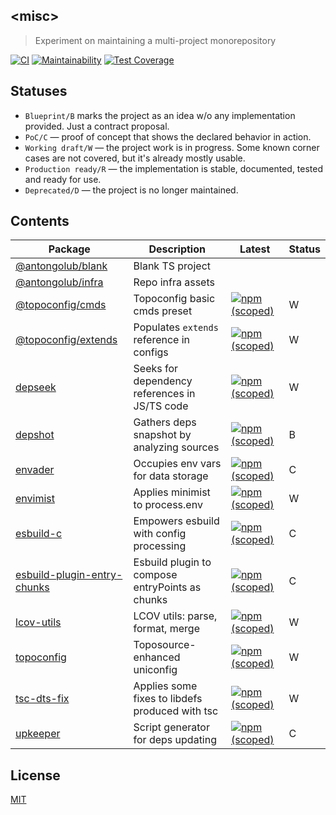 ## &lt;misc&gt;
> Experiment on maintaining a multi-project monorepository

[![CI](https://github.com/antongolub/misc/actions/workflows/ci.yaml/badge.svg?branch=master)](https://github.com/antongolub/misc/actions/workflows/ci.yaml)
[![Maintainability](https://api.codeclimate.com/v1/badges/1e70108b3273470415c7/maintainability)](https://codeclimate.com/github/antongolub/misc/maintainability)
[![Test Coverage](https://api.codeclimate.com/v1/badges/1e70108b3273470415c7/test_coverage)](https://codeclimate.com/github/antongolub/misc/test_coverage)

## Statuses

* `Blueprint/B` marks the project as an idea w/o any implementation provided. Just a contract proposal.   
* `PoC/C` — proof of concept that shows the declared behavior in action.
* `Working draft/W` — the project work is in progress. Some known corner cases are not covered, but it's already mostly usable.
* `Production ready/R` — the implementation is stable, documented, tested and ready for use.
* `Deprecated/D` — the project is no longer maintained.

## Contents
| Package | Description | Latest | Status |
|---|---|---|---|
| [@antongolub/blank](./packages/blank) | Blank TS project |  |  |
| [@antongolub/infra](./packages/infra) | Repo infra assets |  |  |
| [@topoconfig/cmds](./packages/topoconfig/cmds) | Topoconfig basic cmds preset | [![npm (scoped)](https://img.shields.io/npm/v/@topoconfig/cmds/latest.svg?label=&color=white)](https://www.npmjs.com/package/@topoconfig/cmds) | W |
| [@topoconfig/extends](./packages/topoconfig/extends) | Populates `extends` reference in configs | [![npm (scoped)](https://img.shields.io/npm/v/@topoconfig/extends/latest.svg?label=&color=white)](https://www.npmjs.com/package/@topoconfig/extends) | W |
| [depseek](./packages/dep/depseek) | Seeks for dependency references in JS/TS code | [![npm (scoped)](https://img.shields.io/npm/v/depseek/latest.svg?label=&color=white)](https://www.npmjs.com/package/depseek) | W |
| [depshot](./packages/dep/depshot) | Gathers deps snapshot by analyzing sources | [![npm (scoped)](https://img.shields.io/npm/v/depshot/latest.svg?label=&color=white)](https://www.npmjs.com/package/depshot) | B |
| [envader](./packages/env/envader) | Occupies env vars for data storage | [![npm (scoped)](https://img.shields.io/npm/v/envader/latest.svg?label=&color=white)](https://www.npmjs.com/package/envader) | C |
| [envimist](./packages/env/envimist) | Applies minimist to process.env | [![npm (scoped)](https://img.shields.io/npm/v/envimist/latest.svg?label=&color=white)](https://www.npmjs.com/package/envimist) | W |
| [esbuild-c](./packages/esbuild/c) | Empowers esbuild with config processing | [![npm (scoped)](https://img.shields.io/npm/v/esbuild-c/latest.svg?label=&color=white)](https://www.npmjs.com/package/esbuild-c) | C |
| [esbuild-plugin-entry-chunks](./packages/esbuild/plugin-entry-chunks) | Esbuild plugin to compose entryPoints as chunks | [![npm (scoped)](https://img.shields.io/npm/v/esbuild-plugin-entry-chunks/latest.svg?label=&color=white)](https://www.npmjs.com/package/esbuild-plugin-entry-chunks) | C |
| [lcov-utils](./packages/lcov-utils) | LCOV utils: parse, format, merge | [![npm (scoped)](https://img.shields.io/npm/v/lcov-utils/latest.svg?label=&color=white)](https://www.npmjs.com/package/lcov-utils) | W |
| [topoconfig](./packages/topoconfig/core) | Toposource-enhanced uniconfig | [![npm (scoped)](https://img.shields.io/npm/v/topoconfig/latest.svg?label=&color=white)](https://www.npmjs.com/package/topoconfig) | W |
| [tsc-dts-fix](./packages/dep/tsc-dts-fix) | Applies some fixes to libdefs produced with tsc | [![npm (scoped)](https://img.shields.io/npm/v/tsc-dts-fix/latest.svg?label=&color=white)](https://www.npmjs.com/package/tsc-dts-fix) | W |
| [upkeeper](./packages/dep/upkeeper) | Script generator for deps updating | [![npm (scoped)](https://img.shields.io/npm/v/upkeeper/latest.svg?label=&color=white)](https://www.npmjs.com/package/upkeeper) | C |

## License
[MIT](./LICENSE)

